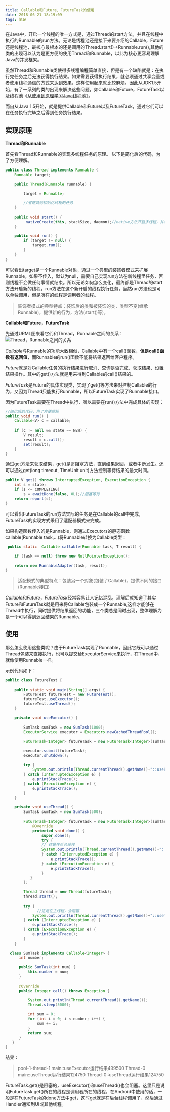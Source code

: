 ```yaml
---
title: Callable和Future、FutureTask的使用
date: 2018-06-21 18:19:09
tags: 笔记
---
```


在Java中，开启一个线程的唯一方式是，通过Thread的start方法，并且在线程中执行的Runnable的run方法。无论是线程池还是接下来要介绍的Callable，Future还是线程池，最核心最根本的还是调用的Thread.start()->Runnable.run(),其他的类的出现可以认为是更方便的使用Thread和Runnable，以此为核心更容易理解Java的并发框架。

<!-- more -->

虽然Thread和Runnable类使得多线程编程简单直接，但是有一个缺陷就是：在执行完任务之后无法获得执行结果。如果需要获得执行结果，就必须通过共享变量或者使用线程通信的方式来达到效果，这样使用起来就比较麻烦。因此从JDK1.5开始，有了一系列的类的出现来解决这些问题，如Callable和Future，FutureTask以及线程池《[从使用到原理学习Java线程池](/2018/05/04/ThreadPoolPrinciple/)》。

而自从Java 1.5开始，就是提供Callable和Future以及FutureTask，通过它们可以在任务执行完毕之后得到任务执行结果。

## 实现原理

**Thread和Runnable**

首先看Thread和Runnable的实现多线程任务的原理。
以下是简化后的代码，为了方便理解。
``` java
public class Thread implements Runnable {
    Runnable target;
	
	public Thread(Runnable runnable) {
	
		target = Runnable;
		 
		//省略其他初始化线程的任务
	}
	
	public void start() {
		 nativeCreate(this, stackSize, daemon);//native方法开启多线程，并调用run方法
	}
	
	public void run() {
	    if (target != null) {
	        target.run();
	    }
	}
}
```
可以看出target是一个Runnable对象，通过一个典型的装饰者模式来扩展Runnable，如果不传入，默认为null，需要自己实现run方法在新线程里任务，否则线程不会做任何事情就结束。所以无论如何怎么变化，最终都是Thread的start方法开启新的线程，run方法在这个新开启的线程执行任务，当然run方法也是可以单独调用，但是所在的线程是调用者的线程。

> 装饰者模式的典型特点：装饰后的类和被装饰的类，类型不变(继承Runnable)，提供新的行为，方法(start()等)。

**Callable和Future，FutureTask**

先通过URML图来看它们和Thread，Runnable之间的关系：
![Thread，Runnable之间的关系](006tKfTcjw1f762nmu5r7j30my0bydhp.jpg) 

*Callable*与Runnable的功能大致相似，Callable中有一个call()函数，**但是call()函数有返回值**，而Runnable的run()函数不能将结果返回给客户程序。

*Future*就是对Callable任务的执行结果进行取消、查询是否完成、获取结果、设置结果操作。其中的get()方法就是用来得到Callable的call()结果的。

*FutureTask*是Future的具体实现类，实现了get()等方法来对控制Callable的行为，又因为Thread只能执行Runnable，所以FutureTask实现了Runnable接口。

因为FutureTask需要在Thread中执行，所以需要在run()方法中完成具体的实现：
``` java
//简化后的代码，为了方便理解
public void run() {
    Callable<V> c = callable;
    
    if (c != null && state == NEW) {
        V result;
        result = c.call();
        set(result);
    }
}
```
通过get方法来获取结果，get()是哥阻塞方法，直到结果返回，或者中断发生。还可以通过get(long timeout, TimeUnit unit)方法控制等待结果的最大时间。

``` java
public V get() throws InterruptedException, ExecutionException {
    int s = state;
    if (s <= COMPLETING)
        s = awaitDone(false, 0L);//阻塞等待
    return report(s);
}
```

可以看出FutureTask的run方法实际的任务是在Callable的call中完成，FutureTask的实现方式采用了适配器模式来完成。

如果构造函数传入的是Runnable，则通过Executors的静态函数callable(Runnable task,...)将Runnable转换为Callable类型：

``` java
 public static  Callable callable(Runnable task, T result) { 
 
    if (task == null) throw new NullPointerException(); 
    
    return new RunnableAdapter(task, result); 
}
```

> 适配模式的典型特点：包装另一个对象(包装了Callable)，提供不同的接口(Runnable接口)

*Callable*和*Future*，*FutureTask*经常容易让人记忆混乱，理解后就知道了其实Future和FutureTask就是用来将Callable包装成一个Runnable,这样才能够在Thread中执行，同时提供将结果返回的功能，三个类总是同时出现，整体理解为是一个可以得到返回结果的Runnable。

## 使用

那么怎么使用这些类呢？由于FutureTask实现了Runnable，因此它既可以通过Thread包装来直接执行，也可以提交给ExecutorService来执行，在Thread中，就像使用Runnable一样。

示例代码如下：

``` java
public class FutureTest {    
    
    public static void main(String[] args) {                
        FutureTest futureTest = new FutureTest();            
        futureTest.useExecutor();            
        futureTest.useThread();  
    }  
      
    private void useExecutor() {      
      
        SumTask sumTask = new SumTask(1000);                
        ExecutorService executor = Executors.newCachedThreadPool();    
                
        FutureTask<Integer> futureTask = new FutureTask<Integer>(sumTask);    
                
        executor.submit(futureTask);        
        executor.shutdown();  
             
        try {            
            System.out.println(Thread.currentThread().getName()+"::useExecutor运行结果" + futureTask.get());        
        } catch (InterruptedException e) {            
            e.printStackTrace();      
        } catch (ExecutionException e) {            
            e.printStackTrace();       
        }    
    }  
     
    private void useThread() {        
        SumTask sumTask = new SumTask(500);          
            
        FutureTask<Integer> futureTask = new FutureTask<Integer>(sumTask) {    
            @Override    
            protected void done() {        
                super.done();        
                try {            
                // 这是在后台线程                   
                System.out.println(Thread.currentThread().getName()+"::useThread运行结果" + get());        
                } catch (InterruptedException e) {            
                    e.printStackTrace();        
                } catch (ExecutionException e) {            
                    e.printStackTrace();        
                }    
           }
        };          
          
        Thread thread = new Thread(futureTask);       
        thread.start();   
            
        try { 
        	  //这是在主线程，会阻塞           
            System.out.println(Thread.currentThread().getName()+"::useThread运行结果" + futureTask.get().getName());       
        } catch (InterruptedException e) {            
            e.printStackTrace();       
        } catch (ExecutionException e) {            
            e.printStackTrace();       
        }    
    }        
    
  class SumTask implements Callable<Integer> {        
      int number;   
           
      public SumTask(int num) {            
          this.number = num;      
      }       
       
      @Override       
      public Integer call() throws Exception {
                  
          System.out.println(Thread.currentThread().getName());            
          Thread.sleep(5000);  
                    
          int sum = 0;            
          for (int i = 0; i < number; i++) {                
              sum += i;            
          }           
          return sum;        
      }    
   }
}
```

结果：

> pool-1-thread-1
> main::useExecutor运行结果499500
> Thread-0
> main::useThread运行结果124750
> Thread-0::useThread运行结果124750

FutureTask.get()是阻塞的，useExecutor()和useThread()也会阻塞。这里只是说明FutureTask.get()所在的线程是调用者所在的线程，在Android中使用的话，一般是在FutureTask的done方法中get，这时get就是在后台线程调用了，然后通过Handler通知到UI或其他线程。